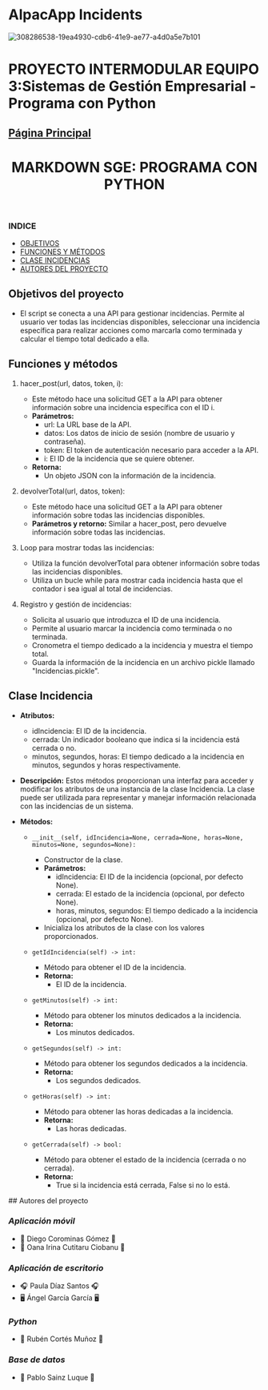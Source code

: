 # AlpacApp Incidents
![308286538-19ea4930-cdb6-41e9-ae77-a4d0a5e7b101](https://github.com/Kangelx/SGE-Proyecto-2024/assets/92815915/876698dc-8b9e-41e2-8f8d-aac22cc78f73)


# PROYECTO INTERMODULAR EQUIPO 3:Sistemas de Gestión Empresarial - Programa con Python
## [Página Principal](https://github.com/Kangelx/Proyecto2024-2025/blob/main/README.md)
</head>
  <body>
    <header class="page-header" role="banner">
      <h1 class="project-name">MARKDOWN SGE: PROGRAMA CON PYTHON</h1>
    </header>
   

<h3 id="indice">INDICE</h3>
    <ul>
      <li><a href="#objetivos">OBJETIVOS</a></li>
      <li><a href="#codigo">FUNCIONES Y MÉTODOS</a></li>
      <li><a href="#clases">CLASE INCIDENCIAS</a></li>
      <li><a href="#autores">AUTORES DEL PROYECTO</a></li>
      </ul>
    
    

<div id='objetivos'/>

## Objetivos del proyecto

- El script se conecta a una API para gestionar incidencias. Permite al usuario ver todas las incidencias disponibles, seleccionar una incidencia específica para realizar acciones como marcarla como terminada y calcular el tiempo total dedicado a ella.


<div id='codigo'/>

## Funciones y métodos 
1. hacer_post(url, datos, token, i):
   - Este método hace una solicitud GET a la API para obtener información sobre una incidencia específica con el ID i.
   - **Parámetros:**
     - url: La URL base de la API.
     - datos: Los datos de inicio de sesión (nombre de usuario y contraseña).
     - token: El token de autenticación necesario para acceder a la API.
     - i: El ID de la incidencia que se quiere obtener.
   - **Retorna:**
     - Un objeto JSON con la información de la incidencia.

2. devolverTotal(url, datos, token):
   - Este método hace una solicitud GET a la API para obtener información sobre todas las incidencias disponibles.
   - **Parámetros y retorno:** Similar a hacer_post, pero devuelve información sobre todas las incidencias.

3. Loop para mostrar todas las incidencias:
   - Utiliza la función devolverTotal para obtener información sobre todas las incidencias disponibles.
   - Utiliza un bucle while para mostrar cada incidencia hasta que el contador i sea igual al total de incidencias.

4. Registro y gestión de incidencias:
   - Solicita al usuario que introduzca el ID de una incidencia.
   - Permite al usuario marcar la incidencia como terminada o no terminada.
   - Cronometra el tiempo dedicado a la incidencia y muestra el tiempo total.
   - Guarda la información de la incidencia en un archivo pickle llamado "Incidencias.pickle".


<div id='clases'/>

## Clase Incidencia

- **Atributos:**
  - idIncidencia: El ID de la incidencia.
  - cerrada: Un indicador booleano que indica si la incidencia está cerrada o no.
  - minutos, segundos, horas: El tiempo dedicado a la incidencia en minutos, segundos y horas respectivamente.

- **Descripción:**
  Estos métodos proporcionan una interfaz para acceder y modificar los atributos de una instancia de la clase Incidencia. La clase puede ser utilizada para representar y manejar información relacionada con las incidencias de un sistema.
  
- **Métodos:**
  - `__init__(self, idIncidencia=None, cerrada=None, horas=None, minutos=None, segundos=None):`
    - Constructor de la clase.
    - **Parámetros:**
      - idIncidencia: El ID de la incidencia (opcional, por defecto None).
      - cerrada: El estado de la incidencia (opcional, por defecto None).
      - horas, minutos, segundos: El tiempo dedicado a la incidencia (opcional, por defecto None).
    - Inicializa los atributos de la clase con los valores proporcionados.
    
  - `getIdIncidencia(self) -> int:`
    - Método para obtener el ID de la incidencia.
    - **Retorna:**
      - El ID de la incidencia.
      
  - `getMinutos(self) -> int:`
    - Método para obtener los minutos dedicados a la incidencia.
    - **Retorna:**
      - Los minutos dedicados.
      
  - `getSegundos(self) -> int:`
    - Método para obtener los segundos dedicados a la incidencia.
    - **Retorna:**
      - Los segundos dedicados.
      
  - `getHoras(self) -> int:`
    - Método para obtener las horas dedicadas a la incidencia.
    - **Retorna:**
      - Las horas dedicadas.
      
  - `getCerrada(self) -> bool:`
    - Método para obtener el estado de la incidencia (cerrada o no cerrada).
    - **Retorna:**
      - True si la incidencia está cerrada, False si no lo está.

<div id='autores'/>
  ## Autores del proyecto
  
### *Aplicación móvil*
- :iphone: Diego Corominas Gómez :iphone:
- :llama: Oana Irina Cutitaru Ciobanu :llama:

### *Aplicación de escritorio*
- :headphones: Paula Díaz Santos :headphones:
- :desktop_computer: Ángel García García :desktop_computer:

### *Python*
- :snake: Rubén Cortés Muñoz :snake:

### *Base de datos*
- :file_folder: Pablo Sainz Luque :file_folder:
